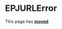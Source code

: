 # EPJURLError #

This page has [**moved**](https://lib-docs.delphidabbler.com/HotLabel/2/API/EPJURLError)
